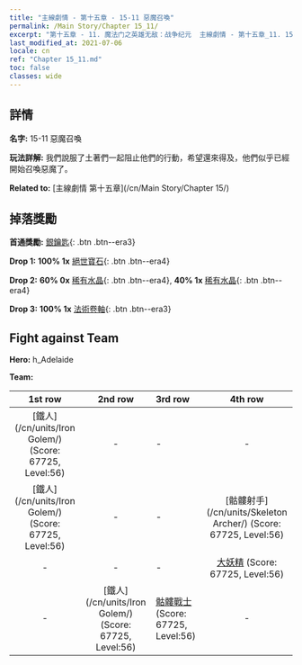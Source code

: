 ```yaml
---
title: "主線劇情 - 第十五章 - 15-11 惡魔召喚"
permalink: /Main Story/Chapter 15_11/
excerpt: "第十五章 - 11. 魔法门之英雄无敌：战争纪元  主線劇情 - 第十五章_11. 15-11 惡魔召喚"
last_modified_at: 2021-07-06
locale: cn
ref: "Chapter 15_11.md"
toc: false
classes: wide
---
```


## 詳情

 **名字:** 15-11 惡魔召喚

 **玩法詳解:** 我們說服了土著們一起阻止他們的行動，希望還來得及，他們似乎已經開始召喚惡魔了。

 **Related to:** [主線劇情 第十五章](/cn/Main Story/Chapter 15/)

## 掉落獎勵

 **首通獎勵:** [銀鑰匙](/cn/Items/con_693/){: .btn .btn--era3}

 **Drop 1:** **100% 1x** [絕世寶石](/cn/Items/mat_51/){: .btn .btn--era4}

 **Drop 2:** **60% 0x** [稀有水晶](/cn/Items/mat_45/){: .btn .btn--era4}, **40% 1x** [稀有水晶](/cn/Items/mat_45/){: .btn .btn--era4}

 **Drop 3:** **100% 1x** [法術卷軸](/cn/Items/con_694/){: .btn .btn--era3}


## Fight against Team
 **Hero:** h_Adelaide

 **Team:**


  | 1st row | 2nd row | 3rd row | 4th row |
  |:----:|:----:|:----|:----:|
  | [鐵人](/cn/units/Iron Golem/) (Score: 67725, Level:56)  | - | - | - |
  | [鐵人](/cn/units/Iron Golem/) (Score: 67725, Level:56)  | - | - | [骷髏射手](/cn/units/Skeleton Archer/) (Score: 67725, Level:56)  |
  | - | - | - | [大妖精](/cn/units/Gremlin/) (Score: 67725, Level:56)  |
  | - | [鐵人](/cn/units/Iron Golem/) (Score: 67725, Level:56)  | [骷髏戰士](/cn/units/Skeleton/) (Score: 67725, Level:56)  | - |


